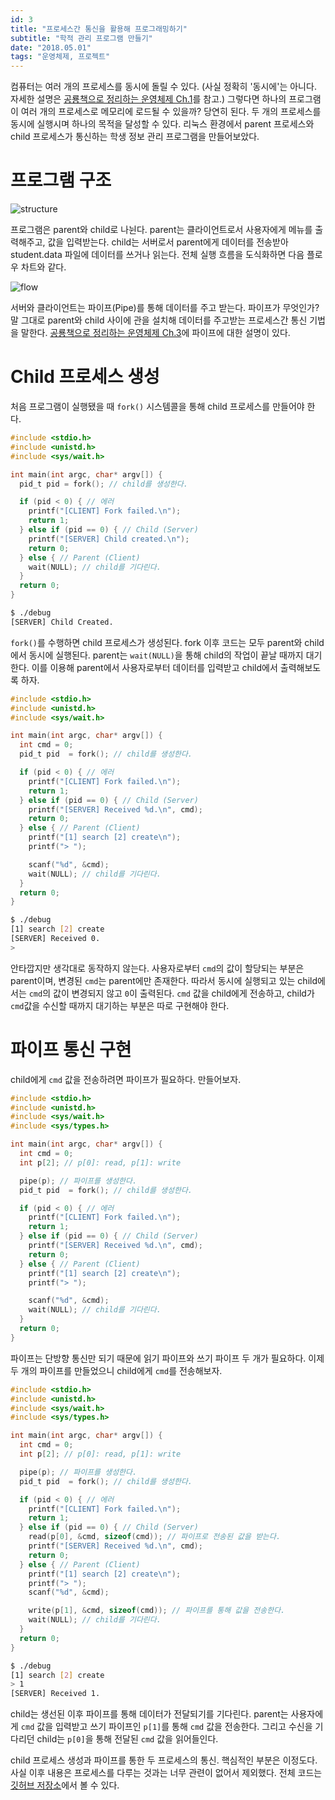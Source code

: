 ```yaml
---
id: 3
title: "프로세스간 통신을 활용해 프로그래밍하기"
subtitle: "학적 관리 프로그램 만들기"
date: "2018.05.01"
tags: "운영체제, 프로젝트"
---
```


컴퓨터는 여러 개의 프로세스를 동시에 돌릴 수 있다. (사실 정확히 '동시에'는 아니다. 자세한 설명은 [공룡책으로 정리하는 운영체제 Ch.1](https://parksb.github.io/article/5.html)를 참고.) 그렇다면 하나의 프로그램이 여러 개의 프로세스로 메모리에 로드될 수 있을까? 당연히 된다. 두 개의 프로세스를 동시에 실행시며 하나의 목적을 달성할 수 있다. 리눅스 환경에서 parent 프로세스와 child 프로세스가 통신하는 학생 정보 관리 프로그램을 만들어보았다.

# 프로그램 구조

![structure](https://user-images.githubusercontent.com/6410412/43831555-7d8fb438-9b3f-11e8-96e0-ccfd782d089d.png)

프로그램은 parent와 child로 나뉜다. parent는 클라이언트로서 사용자에게 메뉴를 출력해주고, 값을 입력받는다. child는 서버로서 parent에게 데이터를 전송받아 student.data 파일에 데이터를 쓰거나 읽는다. 전체 실행 흐름을 도식화하면 다음 플로우 차트와 같다.

![flow](https://user-images.githubusercontent.com/6410412/43831554-7d0c6466-9b3f-11e8-8da3-a5c293503a5a.png)

서버와 클라이언트는 파이프(Pipe)를 통해 데이터를 주고 받는다. 파이프가 무엇인가? 말 그대로 parent와 child 사이에 관을 설치해 데이터를 주고받는 프로세스간 통신 기법을 말한다. [공룡책으로 정리하는 운영체제 Ch.3](https://parksb.github.io/article/7.html)에 파이프에 대한 설명이 있다.

# Child 프로세스 생성

처음 프로그램이 실행됐을 때 `fork()` 시스템콜을 통해 child 프로세스를 만들어야 한다.

```c
#include <stdio.h>
#include <unistd.h>
#include <sys/wait.h>

int main(int argc, char* argv[]) {
  pid_t pid = fork(); // child를 생성한다.

  if (pid < 0) { // 에러
    printf("[CLIENT] Fork failed.\n");
    return 1;
  } else if (pid == 0) { // Child (Server)
    printf("[SERVER] Child created.\n");
    return 0;
  } else { // Parent (Client)
    wait(NULL); // child를 기다린다.
  }
  return 0;
}
```
```bash
$ ./debug
[SERVER] Child Created.
```

`fork()`를 수행하면 child 프로세스가 생성된다. fork 이후 코드는 모두 parent와 child에서 동시에 실행된다. parent는 `wait(NULL)`을 통해 child의 작업이 끝날 때까지 대기한다. 이를 이용해 parent에서 사용자로부터 데이터를 입력받고 child에서 출력해보도록 하자.

```c
#include <stdio.h>
#include <unistd.h>
#include <sys/wait.h>

int main(int argc, char* argv[]) {
  int cmd = 0;
  pid_t pid  = fork(); // child를 생성한다.

  if (pid < 0) { // 에러
    printf("[CLIENT] Fork failed.\n");
    return 1;
  } else if (pid == 0) { // Child (Server)
    printf("[SERVER] Received %d.\n", cmd);
    return 0;
  } else { // Parent (Client)
    printf("[1] search [2] create\n");
    printf("> ");

    scanf("%d", &cmd);
    wait(NULL); // child를 기다린다.
  }
  return 0;
}
```
```bash
$ ./debug
[1] search [2] create
[SERVER] Received 0.
>
```

안타깝지만 생각대로 동작하지 않는다. 사용자로부터 `cmd`의 값이 할당되는 부분은 parent이며, 변경된 `cmd`는 parent에만 존재한다. 따라서 동시에 실행되고 있는 child에서는 `cmd`의 값이 변경되지 않고 `0`이 출력된다. `cmd` 값을 child에게 전송하고, child가 `cmd`값을 수신할 때까지 대기하는 부분은 따로 구현해야 한다.

# 파이프 통신 구현

child에게 `cmd` 값을 전송하려면 파이프가 필요하다. 만들어보자.

```c
#include <stdio.h>
#include <unistd.h>
#include <sys/wait.h>
#include <sys/types.h>

int main(int argc, char* argv[]) {
  int cmd = 0;
  int p[2]; // p[0]: read, p[1]: write

  pipe(p); // 파이프를 생성한다.
  pid_t pid  = fork(); // child를 생성한다.

  if (pid < 0) { // 에러
    printf("[CLIENT] Fork failed.\n");
    return 1;
  } else if (pid == 0) { // Child (Server)
    printf("[SERVER] Received %d.\n", cmd);
    return 0;
  } else { // Parent (Client)
    printf("[1] search [2] create\n");
    printf("> ");

    scanf("%d", &cmd);
    wait(NULL); // child를 기다린다.
  }
  return 0;
}
```

파이프는 단방향 통신만 되기 때문에 읽기 파이프와 쓰기 파이프 두 개가 필요하다. 이제 두 개의 파이프를 만들었으니 child에게 `cmd`를 전송해보자.

```c
#include <stdio.h>
#include <unistd.h>
#include <sys/wait.h>
#include <sys/types.h>

int main(int argc, char* argv[]) {
  int cmd = 0;
  int p[2]; // p[0]: read, p[1]: write

  pipe(p); // 파이프를 생성한다.
  pid_t pid  = fork(); // child를 생성한다.

  if (pid < 0) { // 에러
    printf("[CLIENT] Fork failed.\n");
    return 1;
  } else if (pid == 0) { // Child (Server)
    read(p[0], &cmd, sizeof(cmd)); // 파이프로 전송된 값을 받는다.
    printf("[SERVER] Received %d.\n", cmd);
    return 0;
  } else { // Parent (Client)
    printf("[1] search [2] create\n");
    printf("> ");
    scanf("%d", &cmd);

    write(p[1], &cmd, sizeof(cmd)); // 파이프를 통해 값을 전송한다.
    wait(NULL); // child를 기다린다.
  }
  return 0;
}
```
```bash
$ ./debug
[1] search [2] create
> 1
[SERVER] Received 1.
```

child는 생선된 이후 파이프를 통해 데이터가 전달되기를 기다린다. parent는 사용자에게 `cmd` 값을 입력받고 쓰기 파이프인 `p[1]`를 통해 `cmd` 값을 전송한다. 그리고 수신을 기다리던 child는 `p[0]`을 통해 전달된 `cmd` 값을 읽어들인다.

child 프로세스 생성과 파이프를 통한 두 프로세스의 통신. 핵심적인 부분은 이정도다. 사실 이후 내용은 프로세스를 다루는 것과는 너무 관련이 없어서 제외했다. 전체 코드는 [깃허브 저장소](https://github.com/ParkSB/courses-archive/tree/master/CSE311_Operating-Systems/Student)에서 볼 수 있다.